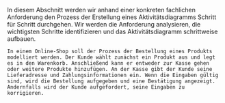In diesem Abschnitt werden wir anhand einer konkreten fachlichen Anforderung den Prozess der Erstellung eines Aktivitätsdiagramms Schritt für Schritt durchgehen. Wir werden die Anforderung analysieren, die wichtigsten Schritte identifizieren und das Aktivitätsdiagramm schrittweise aufbauen.

``` 
In einem Online-Shop soll der Prozess der Bestellung eines Produkts modelliert werden. Der Kunde wählt zunächst ein Produkt aus und legt es in den Warenkorb. Anschließend kann er entweder zur Kasse gehen oder weitere Produkte hinzufügen. An der Kasse gibt der Kunde seine Lieferadresse und Zahlungsinformationen ein. Wenn die Eingaben gültig sind, wird die Bestellung aufgegeben und eine Bestätigung angezeigt. Andernfalls wird der Kunde aufgefordert, seine Eingaben zu korrigieren.
```

